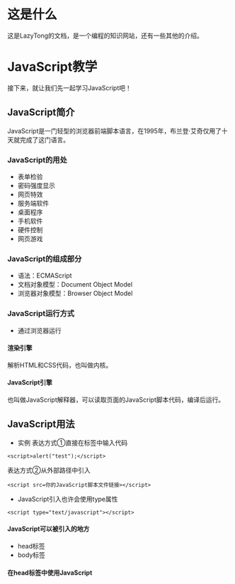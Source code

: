 # 这是什么
  这是LazyTong的文档，是一个编程的知识网站，还有一些其他的介绍。
# JavaScript教学
  接下来，就让我们先一起学习JavaScript吧！
## JavaScript简介
JavaScript是一门轻型的浏览器前端脚本语言，在1995年，布兰登·艾奇仅用了十天就完成了这门语言。
### JavaScript的用处
* 表单检验
* 密码强度显示
* 网页特效
* 服务端软件
* 桌面程序
* 手机软件
* 硬件控制
* 网页游戏
### JavaScript的组成部分
* 语法：ECMAScript
* 文档对象模型：Document Object Model
* 浏览器对象模型：Browser Object Model
### JavaScript运行方式
* 通过浏览器运行
#### 渲染引擎
解析HTML和CSS代码，也叫做内核。
#### JavaScript引擎
也叫做JavaScript解释器，可以读取页面的JavaScript脚本代码，编译后运行。
## JavaScript用法
* 实例
表达方式①直接在标签中输入代码
```
<script>alert("test");</script>
```
表达方式②从外部路径中引入
```
<script src=你的JavaScript脚本文件链接></script>
```
* JavaScript引入也许会使用type属性
```
<script type="text/javascript"></script>
```
#### JavaScript可以被引入的地方
* head标签
* body标签
#### 在head标签中使用JavaScript
